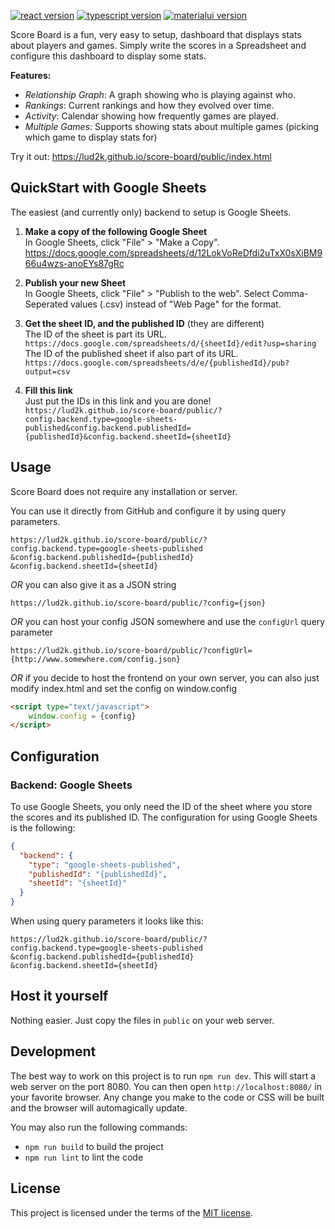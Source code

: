 [![react version](https://img.shields.io/badge/React-16.2.0-green.svg?style=flat-square)](https://github.com/facebook/react/)
[![typescript version](https://img.shields.io/badge/TypeScript-2.4.1-green.svg?style=flat-square)](https://www.typescriptlang.org/)
[![materialui version](https://img.shields.io/badge/MaterialUI-1.0.0--beta.26-green.svg?style=flat-square)](https://material-ui-next.com/)

Score Board is a fun, very easy to setup, dashboard that displays stats about
players and games. Simply write the scores in a Spreadsheet and configure
this dashboard to display some stats.

**Features:**
- *Relationship Graph*: A graph showing who is playing against who.
- *Rankings*: Current rankings and how they evolved over time.
- *Activity*: Calendar showing how frequently games are played.
- *Multiple Games*: Supports showing stats about multiple games (picking
which game to display stats for)

Try it out: https://lud2k.github.io/score-board/public/index.html

## QuickStart with Google Sheets

The easiest (and currently only) backend to setup is Google Sheets.

1. **Make a copy of the following Google Sheet**<br />
In Google Sheets, click "File" > "Make a Copy".
https://docs.google.com/spreadsheets/d/12LokVoReDfdi2uTxX0sXiBM966u4wzs-anoEYs87gRc

2. **Publish your new Sheet**<br />
In Google Sheets, click "File" > "Publish to the web".
Select Comma-Seperated values (.csv) instead of "Web Page" for the format.

3. **Get the sheet ID, and the published ID** (they are different)<br />
The ID of the sheet is part its URL.<br />
`https://docs.google.com/spreadsheets/d/{sheetId}/edit?usp=sharing`<br />
The ID of the published sheet if also part of its URL.<br />
`https://docs.google.com/spreadsheets/d/e/{publishedId}/pub?output=csv`

4. **Fill this link**<br />
Just put the IDs in this link and you are done!
`https://lud2k.github.io/score-board/public/?config.backend.type=google-sheets-published&config.backend.publishedId={publishedId}&config.backend.sheetId={sheetId}`

## Usage

Score Board does not require any installation or server.

You can use it directly from GitHub and configure it by using query parameters.

```
https://lud2k.github.io/score-board/public/?
config.backend.type=google-sheets-published
&config.backend.publishedId={publishedId}
&config.backend.sheetId={sheetId}
```

*OR* you can also give it as a JSON string

```
https://lud2k.github.io/score-board/public/?config={json}
```

*OR* you can host your config JSON somewhere and use the `configUrl` query parameter

```
https://lud2k.github.io/score-board/public/?configUrl={http://www.somewhere.com/config.json}
```

*OR* if you decide to host the frontend on your own server, you can also just modify
index.html and set the config on window.config

```html
<script type="text/javascript">
    window.config = {config}
</script>
```

## Configuration

### Backend: Google Sheets

To use Google Sheets, you only need the ID of the sheet where you store the scores
and its published ID.
The configuration for using Google Sheets is the following:

```json
{
  "backend": {
    "type": "google-sheets-published",
    "publishedId": "{publishedId}",
    "sheetId": "{sheetId}"
  }
}
```

When using query parameters it looks like this:

```
https://lud2k.github.io/score-board/public/?
config.backend.type=google-sheets-published
&config.backend.publishedId={publishedId}
&config.backend.sheetId={sheetId}
```

## Host it yourself

Nothing easier. Just copy the files in `public` on your web server.


## Development

The best way to work on this project is to run `npm run dev`. This will start
a web server on the port 8080. You can then open `http://localhost:8080/` in
your favorite browser. Any change you make to the code or CSS will be built
and the browser will automagically update.

You may also run the following commands:
- `npm run build` to build the project
- `npm run lint` to lint the code


## License

This project is licensed under the terms of the [MIT license](https://github.com/lud2k/score-board/blob/master/LICENSE).
